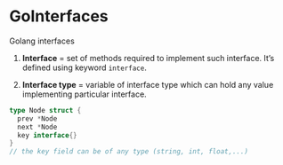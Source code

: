 # GoInterfaces
Golang interfaces


1. **Interface** = set of methods required to implement such interface. It’s defined using keyword `interface`.

2. **Interface type** = variable of interface type which can hold any value implementing particular interface.
```go
type Node struct {
  prev *Node
  next *Node
  key interface{}
}
// the key field can be of any type (string, int, float,...)
```
